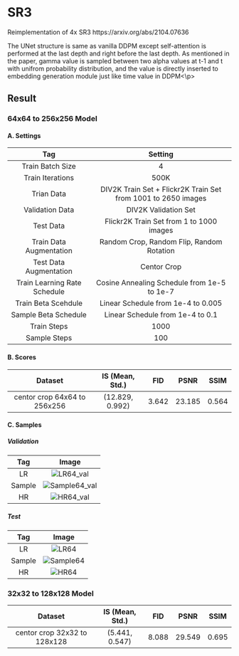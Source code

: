 # SR3
<p> Reimplementation of 4x SR3 https://arxiv.org/abs/2104.07636 </p>
<p> The UNet structure is same as vanilla DDPM except self-attention is performed at the last depth and right before the last depth. As mentioned in the paper, gamma value is sampled between two alpha values at t-1 and t with unifrom probability distribution, and the value is directly inserted to embedding generation module just like time value in DDPM<\p>

## Result

### 64x64 to 256x256 Model

#### A. Settings
|Tag|Setting|
|:---:|:---:|
|Train Batch Size|4|
|Train Iterations|500K|
|Trian Data|DIV2K Train Set + Flickr2K Train Set from 1001 to 2650 images|
|Validation Data|DIV2K Validation Set|
|Test Data|Flickr2K Train Set from 1 to 1000 images|
|Train Data Augmentation|Random Crop, Random Flip, Random Rotation|
|Test Data Augmentation|Centor Crop|
|Train Learning Rate Schedule|Cosine Annealing Schedule from 1e-5 to 1e-7|
|Train Beta Scehdule|Linear Schedule from 1e-4 to 0.005|
|Sample Beta Schedule|Linear Schedule from 1e-4 to 0.1|
|Train Steps|1000|
|Sample Steps|100|





#### B. Scores
|Dataset|IS (Mean, Std.)|FID|PSNR|SSIM|
|:---:|:---:|:---:|:---:|:---:|
|centor crop 64x64 to 256x256|(12.829, 0.992)|3.642|23.185|0.564|

#### C. Samples

##### Validation
|Tag|Image|
|:---:|:---:|
|LR|![LR64_val](https://github.com/novwaul/SR3/assets/53179332/d67c1f49-e92c-40f1-8333-6358eb5781a6)|
|Sample|![Sample64_val](https://github.com/novwaul/SR3/assets/53179332/717ed6f6-b5d1-4de2-838d-48aeaef68b34)|
|HR|![HR64_val](https://github.com/novwaul/SR3/assets/53179332/68a2c1f5-8465-4422-b2d2-79dbfa7b73cb)|

##### Test
|Tag|Image|
|:---:|:---:|
|LR|![LR64](https://github.com/novwaul/SR3/assets/53179332/3b0b886e-830a-49df-83c1-88a6065254c8)|
|Sample|![Sample64](https://github.com/novwaul/SR3/assets/53179332/86871fb6-e21e-4f90-b778-d6c723a9939a)|
|HR|![HR64](https://github.com/novwaul/SR3/assets/53179332/90d8e3d5-abeb-436a-96a5-f0f764894cdb)|


### 32x32 to 128x128 Model
|Dataset|IS (Mean, Std.)|FID|PSNR|SSIM|
|:---:|:---:|:---:|:---:|:---:|
|centor crop 32x32 to 128x128|(5.441, 0.547)|8.088|29.549|0.695|
